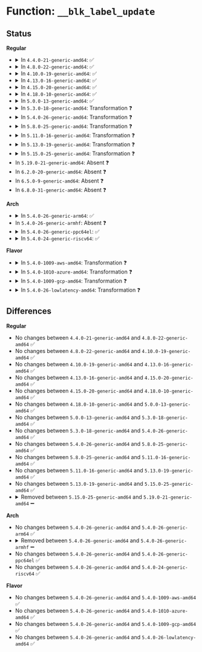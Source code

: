 # Function: <code>__blk_label_update</code>

## Status
<b>Regular</b>
<ul>
<li>
<details>
<summary>In <code>4.4.0-21-generic-amd64</code>: ✅</summary>

```c
int __blk_label_update(struct nd_region * nd_region, struct nd_mapping * nd_mapping, struct nd_namespace_blk * nsblk, int num_labels)
```

```json
{
  "name": "__blk_label_update",
  "collision_type": "Unique Static",
  "inline_type": "No",
  "funcs": [
    {
      "addr": 18446744071584742656,
      "name": "__blk_label_update",
      "external": false,
      "loc": "drivers/nvdimm/label.c:606",
      "file": "drivers/nvdimm/label.c",
      "inline": "seen, unknown",
      "caller_inline": [],
      "caller_func": [
        "drivers/nvdimm/label.c:nd_blk_namespace_label_update"
      ]
    }
  ],
  "symbols": [
    {
      "addr": 18446744071584742656,
      "name": "__blk_label_update",
      "section": ".text",
      "bind": "STB_LOCAL",
      "size": 2306
    }
  ]
}
```
</details>
</li>
<li>
<details>
<summary>In <code>4.8.0-22-generic-amd64</code>: ✅</summary>

```c
int __blk_label_update(struct nd_region * nd_region, struct nd_mapping * nd_mapping, struct nd_namespace_blk * nsblk, int num_labels)
```

```json
{
  "name": "__blk_label_update",
  "collision_type": "Unique Static",
  "inline_type": "No",
  "funcs": [
    {
      "addr": 18446744071585094880,
      "name": "__blk_label_update",
      "external": false,
      "loc": "drivers/nvdimm/label.c:606",
      "file": "drivers/nvdimm/label.c",
      "inline": "seen, unknown",
      "caller_inline": [],
      "caller_func": [
        "drivers/nvdimm/label.c:nd_blk_namespace_label_update"
      ]
    }
  ],
  "symbols": [
    {
      "addr": 18446744071585094880,
      "name": "__blk_label_update",
      "section": ".text",
      "bind": "STB_LOCAL",
      "size": 2284
    }
  ]
}
```
</details>
</li>
<li>
<details>
<summary>In <code>4.10.0-19-generic-amd64</code>: ✅</summary>

```c
int __blk_label_update(struct nd_region * nd_region, struct nd_mapping * nd_mapping, struct nd_namespace_blk * nsblk, int num_labels)
```

```json
{
  "name": "__blk_label_update",
  "collision_type": "Unique Static",
  "inline_type": "No",
  "funcs": [
    {
      "addr": 18446744071585282656,
      "name": "__blk_label_update",
      "external": false,
      "loc": "drivers/nvdimm/label.c:622",
      "file": "drivers/nvdimm/label.c",
      "inline": "seen, unknown",
      "caller_inline": [],
      "caller_func": [
        "drivers/nvdimm/label.c:nd_blk_namespace_label_update"
      ]
    }
  ],
  "symbols": [
    {
      "addr": 18446744071585282656,
      "name": "__blk_label_update",
      "section": ".text",
      "bind": "STB_LOCAL",
      "size": 2635
    }
  ]
}
```
</details>
</li>
<li>
<details>
<summary>In <code>4.13.0-16-generic-amd64</code>: ✅</summary>

```c
int __blk_label_update(struct nd_region * nd_region, struct nd_mapping * nd_mapping, struct nd_namespace_blk * nsblk, int num_labels)
```

```json
{
  "name": "__blk_label_update",
  "collision_type": "Unique Static",
  "inline_type": "No",
  "funcs": [
    {
      "addr": 18446744071585367984,
      "name": "__blk_label_update",
      "external": false,
      "loc": "drivers/nvdimm/label.c:761",
      "file": "drivers/nvdimm/label.c",
      "inline": "seen, unknown",
      "caller_inline": [],
      "caller_func": [
        "drivers/nvdimm/label.c:nd_blk_namespace_label_update"
      ]
    }
  ],
  "symbols": [
    {
      "addr": 18446744071585367984,
      "name": "__blk_label_update",
      "section": ".text",
      "bind": "STB_LOCAL",
      "size": 3057
    }
  ]
}
```
</details>
</li>
<li>
<details>
<summary>In <code>4.15.0-20-generic-amd64</code>: ✅</summary>

```c
int __blk_label_update(struct nd_region * nd_region, struct nd_mapping * nd_mapping, struct nd_namespace_blk * nsblk, int num_labels)
```

```json
{
  "name": "__blk_label_update",
  "collision_type": "Unique Static",
  "inline_type": "No",
  "funcs": [
    {
      "addr": 18446744071585795760,
      "name": "__blk_label_update",
      "external": false,
      "loc": "drivers/nvdimm/label.c:763",
      "file": "drivers/nvdimm/label.c",
      "inline": "seen, unknown",
      "caller_inline": [],
      "caller_func": [
        "drivers/nvdimm/label.c:nd_blk_namespace_label_update"
      ]
    }
  ],
  "symbols": [
    {
      "addr": 18446744071585795760,
      "name": "__blk_label_update",
      "section": ".text",
      "bind": "STB_LOCAL",
      "size": 3012
    }
  ]
}
```
</details>
</li>
<li>
<details>
<summary>In <code>4.18.0-10-generic-amd64</code>: ✅</summary>

```c
int __blk_label_update(struct nd_region * nd_region, struct nd_mapping * nd_mapping, struct nd_namespace_blk * nsblk, int num_labels)
```

```json
{
  "name": "__blk_label_update",
  "collision_type": "Unique Static",
  "inline_type": "No",
  "funcs": [
    {
      "addr": 18446744071586043600,
      "name": "__blk_label_update",
      "external": false,
      "loc": "drivers/nvdimm/label.c:772",
      "file": "drivers/nvdimm/label.c",
      "inline": "seen, unknown",
      "caller_inline": [],
      "caller_func": [
        "drivers/nvdimm/label.c:nd_blk_namespace_label_update"
      ]
    }
  ],
  "symbols": [
    {
      "addr": 18446744071586043600,
      "name": "__blk_label_update",
      "section": ".text",
      "bind": "STB_LOCAL",
      "size": 2880
    }
  ]
}
```
</details>
</li>
<li>
<details>
<summary>In <code>5.0.0-13-generic-amd64</code>: ✅</summary>

```c
int __blk_label_update(struct nd_region * nd_region, struct nd_mapping * nd_mapping, struct nd_namespace_blk * nsblk, int num_labels)
```

```json
{
  "name": "__blk_label_update",
  "collision_type": "Unique Static",
  "inline_type": "No",
  "funcs": [
    {
      "addr": 18446744071586183728,
      "name": "__blk_label_update",
      "external": false,
      "loc": "drivers/nvdimm/label.c:902",
      "file": "drivers/nvdimm/label.c",
      "inline": "seen, unknown",
      "caller_inline": [],
      "caller_func": [
        "drivers/nvdimm/label.c:nd_blk_namespace_label_update"
      ]
    }
  ],
  "symbols": [
    {
      "addr": 18446744071586183728,
      "name": "__blk_label_update",
      "section": ".text",
      "bind": "STB_LOCAL",
      "size": 2866
    }
  ]
}
```
</details>
</li>
<li>
<details>
<summary>In <code>5.3.0-18-generic-amd64</code>: Transformation ❓</summary>

```c
int __blk_label_update(struct nd_region * nd_region, struct nd_mapping * nd_mapping, struct nd_namespace_blk * nsblk, int num_labels)
```

```json
{
  "name": "__blk_label_update",
  "collision_type": "Unique Static",
  "inline_type": "No",
  "funcs": [
    {
      "addr": 0,
      "name": "__blk_label_update",
      "external": false,
      "loc": "drivers/nvdimm/label.c:902",
      "file": "drivers/nvdimm/label.c",
      "inline": "seen, unknown",
      "caller_inline": [],
      "caller_func": [
        "drivers/nvdimm/label.c:nd_blk_namespace_label_update"
      ]
    }
  ],
  "symbols": [
    {
      "addr": 18446744071586420752,
      "name": "__blk_label_update",
      "section": ".text",
      "bind": "STB_LOCAL",
      "size": 2854
    },
    {
      "addr": 18446744071586424408,
      "name": "__blk_label_update.cold",
      "section": ".text",
      "bind": "STB_LOCAL",
      "size": 72
    }
  ]
}
```
</details>
</li>
<li>
<details>
<summary>In <code>5.4.0-26-generic-amd64</code>: Transformation ❓</summary>

```c
int __blk_label_update(struct nd_region * nd_region, struct nd_mapping * nd_mapping, struct nd_namespace_blk * nsblk, int num_labels)
```

```json
{
  "name": "__blk_label_update",
  "collision_type": "Unique Static",
  "inline_type": "No",
  "funcs": [
    {
      "addr": 0,
      "name": "__blk_label_update",
      "external": false,
      "loc": "drivers/nvdimm/label.c:897",
      "file": "drivers/nvdimm/label.c",
      "inline": "seen, unknown",
      "caller_inline": [],
      "caller_func": [
        "drivers/nvdimm/label.c:nd_blk_namespace_label_update"
      ]
    }
  ],
  "symbols": [
    {
      "addr": 18446744071586567520,
      "name": "__blk_label_update",
      "section": ".text",
      "bind": "STB_LOCAL",
      "size": 2892
    },
    {
      "addr": 18446744071586571080,
      "name": "__blk_label_update.cold",
      "section": ".text",
      "bind": "STB_LOCAL",
      "size": 37
    }
  ]
}
```
</details>
</li>
<li>
<details>
<summary>In <code>5.8.0-25-generic-amd64</code>: Transformation ❓</summary>

```c
int __blk_label_update(struct nd_region * nd_region, struct nd_mapping * nd_mapping, struct nd_namespace_blk * nsblk, int num_labels)
```

```json
{
  "name": "__blk_label_update",
  "collision_type": "Unique Static",
  "inline_type": "No",
  "funcs": [
    {
      "addr": 0,
      "name": "__blk_label_update",
      "external": false,
      "loc": "drivers/nvdimm/label.c:897",
      "file": "drivers/nvdimm/label.c",
      "inline": "seen, unknown",
      "caller_inline": [],
      "caller_func": [
        "drivers/nvdimm/label.c:nd_blk_namespace_label_update"
      ]
    }
  ],
  "symbols": [
    {
      "addr": 18446744071587352224,
      "name": "__blk_label_update",
      "section": ".text",
      "bind": "STB_LOCAL",
      "size": 2988
    },
    {
      "addr": 18446744071587356219,
      "name": "__blk_label_update.cold",
      "section": ".text",
      "bind": "STB_LOCAL",
      "size": 39
    }
  ]
}
```
</details>
</li>
<li>
<details>
<summary>In <code>5.11.0-16-generic-amd64</code>: Transformation ❓</summary>

```c
int __blk_label_update(struct nd_region * nd_region, struct nd_mapping * nd_mapping, struct nd_namespace_blk * nsblk, int num_labels)
```

```json
{
  "name": "__blk_label_update",
  "collision_type": "Unique Static",
  "inline_type": "No",
  "funcs": [
    {
      "addr": 0,
      "name": "__blk_label_update",
      "external": false,
      "loc": "drivers/nvdimm/label.c:897",
      "file": "drivers/nvdimm/label.c",
      "inline": "seen, unknown",
      "caller_inline": [],
      "caller_func": [
        "drivers/nvdimm/label.c:nd_blk_namespace_label_update"
      ]
    }
  ],
  "symbols": [
    {
      "addr": 18446744071587413760,
      "name": "__blk_label_update",
      "section": ".text",
      "bind": "STB_LOCAL",
      "size": 3178
    },
    {
      "addr": 18446744071591517727,
      "name": "__blk_label_update.cold",
      "section": ".text",
      "bind": "STB_LOCAL",
      "size": 37
    }
  ]
}
```
</details>
</li>
<li>
<details>
<summary>In <code>5.13.0-19-generic-amd64</code>: Transformation ❓</summary>

```c
int __blk_label_update(struct nd_region * nd_region, struct nd_mapping * nd_mapping, struct nd_namespace_blk * nsblk, int num_labels)
```

```json
{
  "name": "__blk_label_update",
  "collision_type": "Unique Static",
  "inline_type": "No",
  "funcs": [
    {
      "addr": 0,
      "name": "__blk_label_update",
      "external": false,
      "loc": "drivers/nvdimm/label.c:897",
      "file": "drivers/nvdimm/label.c",
      "inline": "seen, unknown",
      "caller_inline": [],
      "caller_func": [
        "drivers/nvdimm/label.c:nd_blk_namespace_label_update"
      ]
    }
  ],
  "symbols": [
    {
      "addr": 18446744071587295760,
      "name": "__blk_label_update",
      "section": ".text",
      "bind": "STB_LOCAL",
      "size": 3244
    },
    {
      "addr": 18446744071591459720,
      "name": "__blk_label_update.cold",
      "section": ".text",
      "bind": "STB_LOCAL",
      "size": 37
    }
  ]
}
```
</details>
</li>
<li>
<details>
<summary>In <code>5.15.0-25-generic-amd64</code>: Transformation ❓</summary>

```c
int __blk_label_update(struct nd_region * nd_region, struct nd_mapping * nd_mapping, struct nd_namespace_blk * nsblk, int num_labels)
```

```json
{
  "name": "__blk_label_update",
  "collision_type": "Unique Static",
  "inline_type": "No",
  "funcs": [
    {
      "addr": 0,
      "name": "__blk_label_update",
      "external": false,
      "loc": "drivers/nvdimm/label.c:994",
      "file": "drivers/nvdimm/label.c",
      "inline": "seen, unknown",
      "caller_inline": [],
      "caller_func": [
        "drivers/nvdimm/label.c:nd_blk_namespace_label_update"
      ]
    }
  ],
  "symbols": [
    {
      "addr": 18446744071587862432,
      "name": "__blk_label_update",
      "section": ".text",
      "bind": "STB_LOCAL",
      "size": 3177
    },
    {
      "addr": 18446744071592522919,
      "name": "__blk_label_update.cold",
      "section": ".text",
      "bind": "STB_LOCAL",
      "size": 37
    }
  ]
}
```
</details>
</li>
<li>
In <code>5.19.0-21-generic-amd64</code>: Absent ❓
</li>
<li>
In <code>6.2.0-20-generic-amd64</code>: Absent ❓
</li>
<li>
In <code>6.5.0-9-generic-amd64</code>: Absent ❓
</li>
<li>
In <code>6.8.0-31-generic-amd64</code>: Absent ❓
</li>
</ul>
<b>Arch</b>
<ul>
<li>
<details>
<summary>In <code>5.4.0-26-generic-arm64</code>: ✅</summary>

```c
int __blk_label_update(struct nd_region * nd_region, struct nd_mapping * nd_mapping, struct nd_namespace_blk * nsblk, int num_labels)
```

```json
{
  "name": "__blk_label_update",
  "collision_type": "Unique Static",
  "inline_type": "No",
  "funcs": [
    {
      "addr": 18446603336499457232,
      "name": "__blk_label_update",
      "external": false,
      "loc": "drivers/nvdimm/label.c:897",
      "file": "drivers/nvdimm/label.c",
      "inline": "seen, unknown",
      "caller_inline": [],
      "caller_func": [
        "drivers/nvdimm/label.c:nd_blk_namespace_label_update"
      ]
    }
  ],
  "symbols": [
    {
      "addr": 18446603336499457232,
      "name": "__blk_label_update",
      "section": ".text",
      "bind": "STB_LOCAL",
      "size": 2512
    }
  ]
}
```
</details>
</li>
<li>
In <code>5.4.0-26-generic-armhf</code>: Absent ❓
</li>
<li>
<details>
<summary>In <code>5.4.0-26-generic-ppc64el</code>: ✅</summary>

```c
int __blk_label_update(struct nd_region * nd_region, struct nd_mapping * nd_mapping, struct nd_namespace_blk * nsblk, int num_labels)
```

```json
{
  "name": "__blk_label_update",
  "collision_type": "Unique Static",
  "inline_type": "No",
  "funcs": [
    {
      "addr": 13835058055292719248,
      "name": "__blk_label_update",
      "external": false,
      "loc": "drivers/nvdimm/label.c:897",
      "file": "drivers/nvdimm/label.c",
      "inline": "seen, unknown",
      "caller_inline": [],
      "caller_func": [
        "drivers/nvdimm/label.c:nd_blk_namespace_label_update"
      ]
    }
  ],
  "symbols": [
    {
      "addr": 13835058055292719248,
      "name": "__blk_label_update",
      "section": ".text",
      "bind": "STB_LOCAL",
      "size": 4024
    }
  ]
}
```
</details>
</li>
<li>
<details>
<summary>In <code>5.4.0-24-generic-riscv64</code>: ✅</summary>

```c
int __blk_label_update(struct nd_region * nd_region, struct nd_mapping * nd_mapping, struct nd_namespace_blk * nsblk, int num_labels)
```

```json
{
  "name": "__blk_label_update",
  "collision_type": "Unique Static",
  "inline_type": "No",
  "funcs": [
    {
      "addr": 18446743936276679446,
      "name": "__blk_label_update",
      "external": false,
      "loc": "drivers/nvdimm/label.c:897",
      "file": "drivers/nvdimm/label.c",
      "inline": "seen, unknown",
      "caller_inline": [],
      "caller_func": [
        "drivers/nvdimm/label.c:nd_blk_namespace_label_update"
      ]
    }
  ],
  "symbols": [
    {
      "addr": 18446743936276679446,
      "name": "__blk_label_update",
      "section": ".text",
      "bind": "STB_LOCAL",
      "size": 2284
    }
  ]
}
```
</details>
</li>
</ul>
<b>Flavor</b>
<ul>
<li>
<details>
<summary>In <code>5.4.0-1009-aws-amd64</code>: Transformation ❓</summary>

```c
int __blk_label_update(struct nd_region * nd_region, struct nd_mapping * nd_mapping, struct nd_namespace_blk * nsblk, int num_labels)
```

```json
{
  "name": "__blk_label_update",
  "collision_type": "Unique Static",
  "inline_type": "No",
  "funcs": [
    {
      "addr": 0,
      "name": "__blk_label_update",
      "external": false,
      "loc": "drivers/nvdimm/label.c:897",
      "file": "drivers/nvdimm/label.c",
      "inline": "seen, unknown",
      "caller_inline": [],
      "caller_func": [
        "drivers/nvdimm/label.c:nd_blk_namespace_label_update"
      ]
    }
  ],
  "symbols": [
    {
      "addr": 18446744071586258000,
      "name": "__blk_label_update",
      "section": ".text",
      "bind": "STB_LOCAL",
      "size": 2892
    },
    {
      "addr": 18446744071586261560,
      "name": "__blk_label_update.cold",
      "section": ".text",
      "bind": "STB_LOCAL",
      "size": 37
    }
  ]
}
```
</details>
</li>
<li>
<details>
<summary>In <code>5.4.0-1010-azure-amd64</code>: Transformation ❓</summary>

```c
int __blk_label_update(struct nd_region * nd_region, struct nd_mapping * nd_mapping, struct nd_namespace_blk * nsblk, int num_labels)
```

```json
{
  "name": "__blk_label_update",
  "collision_type": "Unique Static",
  "inline_type": "No",
  "funcs": [
    {
      "addr": 0,
      "name": "__blk_label_update",
      "external": false,
      "loc": "drivers/nvdimm/label.c:897",
      "file": "drivers/nvdimm/label.c",
      "inline": "seen, unknown",
      "caller_inline": [],
      "caller_func": [
        "drivers/nvdimm/label.c:nd_blk_namespace_label_update"
      ]
    }
  ],
  "symbols": [
    {
      "addr": 18446744071586076368,
      "name": "__blk_label_update",
      "section": ".text",
      "bind": "STB_LOCAL",
      "size": 2892
    },
    {
      "addr": 18446744071586079928,
      "name": "__blk_label_update.cold",
      "section": ".text",
      "bind": "STB_LOCAL",
      "size": 37
    }
  ]
}
```
</details>
</li>
<li>
<details>
<summary>In <code>5.4.0-1009-gcp-amd64</code>: Transformation ❓</summary>

```c
int __blk_label_update(struct nd_region * nd_region, struct nd_mapping * nd_mapping, struct nd_namespace_blk * nsblk, int num_labels)
```

```json
{
  "name": "__blk_label_update",
  "collision_type": "Unique Static",
  "inline_type": "No",
  "funcs": [
    {
      "addr": 0,
      "name": "__blk_label_update",
      "external": false,
      "loc": "drivers/nvdimm/label.c:897",
      "file": "drivers/nvdimm/label.c",
      "inline": "seen, unknown",
      "caller_inline": [],
      "caller_func": [
        "drivers/nvdimm/label.c:nd_blk_namespace_label_update"
      ]
    }
  ],
  "symbols": [
    {
      "addr": 18446744071586515488,
      "name": "__blk_label_update",
      "section": ".text",
      "bind": "STB_LOCAL",
      "size": 2892
    },
    {
      "addr": 18446744071586519048,
      "name": "__blk_label_update.cold",
      "section": ".text",
      "bind": "STB_LOCAL",
      "size": 37
    }
  ]
}
```
</details>
</li>
<li>
<details>
<summary>In <code>5.4.0-26-lowlatency-amd64</code>: Transformation ❓</summary>

```c
int __blk_label_update(struct nd_region * nd_region, struct nd_mapping * nd_mapping, struct nd_namespace_blk * nsblk, int num_labels)
```

```json
{
  "name": "__blk_label_update",
  "collision_type": "Unique Static",
  "inline_type": "No",
  "funcs": [
    {
      "addr": 0,
      "name": "__blk_label_update",
      "external": false,
      "loc": "drivers/nvdimm/label.c:897",
      "file": "drivers/nvdimm/label.c",
      "inline": "seen, unknown",
      "caller_inline": [],
      "caller_func": [
        "drivers/nvdimm/label.c:nd_blk_namespace_label_update"
      ]
    }
  ],
  "symbols": [
    {
      "addr": 18446744071586627232,
      "name": "__blk_label_update",
      "section": ".text",
      "bind": "STB_LOCAL",
      "size": 2892
    },
    {
      "addr": 18446744071586630792,
      "name": "__blk_label_update.cold",
      "section": ".text",
      "bind": "STB_LOCAL",
      "size": 37
    }
  ]
}
```
</details>
</li>
</ul>

## Differences
<b>Regular</b>
<ul>
<li>
No changes between <code>4.4.0-21-generic-amd64</code> and <code>4.8.0-22-generic-amd64</code> ✅
</li>
<li>
No changes between <code>4.8.0-22-generic-amd64</code> and <code>4.10.0-19-generic-amd64</code> ✅
</li>
<li>
No changes between <code>4.10.0-19-generic-amd64</code> and <code>4.13.0-16-generic-amd64</code> ✅
</li>
<li>
No changes between <code>4.13.0-16-generic-amd64</code> and <code>4.15.0-20-generic-amd64</code> ✅
</li>
<li>
No changes between <code>4.15.0-20-generic-amd64</code> and <code>4.18.0-10-generic-amd64</code> ✅
</li>
<li>
No changes between <code>4.18.0-10-generic-amd64</code> and <code>5.0.0-13-generic-amd64</code> ✅
</li>
<li>
No changes between <code>5.0.0-13-generic-amd64</code> and <code>5.3.0-18-generic-amd64</code> ✅
</li>
<li>
No changes between <code>5.3.0-18-generic-amd64</code> and <code>5.4.0-26-generic-amd64</code> ✅
</li>
<li>
No changes between <code>5.4.0-26-generic-amd64</code> and <code>5.8.0-25-generic-amd64</code> ✅
</li>
<li>
No changes between <code>5.8.0-25-generic-amd64</code> and <code>5.11.0-16-generic-amd64</code> ✅
</li>
<li>
No changes between <code>5.11.0-16-generic-amd64</code> and <code>5.13.0-19-generic-amd64</code> ✅
</li>
<li>
No changes between <code>5.13.0-19-generic-amd64</code> and <code>5.15.0-25-generic-amd64</code> ✅
</li>
<li>
<details>
<summary>Removed between <code>5.15.0-25-generic-amd64</code> and <code>5.19.0-21-generic-amd64</code> ➖</summary>

```c
int __blk_label_update(struct nd_region * nd_region, struct nd_mapping * nd_mapping, struct nd_namespace_blk * nsblk, int num_labels)
```
</details>
</li>
</ul>
<b>Arch</b>
<ul>
<li>
No changes between <code>5.4.0-26-generic-amd64</code> and <code>5.4.0-26-generic-arm64</code> ✅
</li>
<li>
<details>
<summary>Removed between <code>5.4.0-26-generic-amd64</code> and <code>5.4.0-26-generic-armhf</code> ➖</summary>

```c
int __blk_label_update(struct nd_region * nd_region, struct nd_mapping * nd_mapping, struct nd_namespace_blk * nsblk, int num_labels)
```
</details>
</li>
<li>
No changes between <code>5.4.0-26-generic-amd64</code> and <code>5.4.0-26-generic-ppc64el</code> ✅
</li>
<li>
No changes between <code>5.4.0-26-generic-amd64</code> and <code>5.4.0-24-generic-riscv64</code> ✅
</li>
</ul>
<b>Flavor</b>
<ul>
<li>
No changes between <code>5.4.0-26-generic-amd64</code> and <code>5.4.0-1009-aws-amd64</code> ✅
</li>
<li>
No changes between <code>5.4.0-26-generic-amd64</code> and <code>5.4.0-1010-azure-amd64</code> ✅
</li>
<li>
No changes between <code>5.4.0-26-generic-amd64</code> and <code>5.4.0-1009-gcp-amd64</code> ✅
</li>
<li>
No changes between <code>5.4.0-26-generic-amd64</code> and <code>5.4.0-26-lowlatency-amd64</code> ✅
</li>
</ul>
